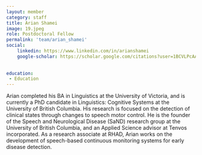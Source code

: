 ```yaml
---
layout: member
category: staff
title: Arian Shamei
image: 19.jpeg
role: Postdoctoral Fellow
permalink: 'team/arian_shamei'
social:
    linkedin: https://www.linkedin.com/in/arianshamei
    google-scholar: https://scholar.google.com/citations?user=1BCVLPcAAAAJ&hl=en&oi=ao
    
    
education:
 - Education
---
```

Arian completed his BA in Linguistics at the University of Victoria, and is currently a PhD candidate in Linguistics: Cognitive Systems at the University of British Columbia. His research is focused on the detection of clinical states through changes to speech motor control. He is the founder of the Speech and Neurological Disease (SaND) research group at the University of British Columbia, and an Applied Science advisor at Tenvos incorporated. As a research associate at RHAD, Arian works on the development of speech-based continuous monitoring systems for early disease detection.